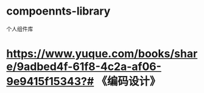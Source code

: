 # compoennts-library
个人组件库

# https://www.yuque.com/books/share/9adbed4f-61f8-4c2a-af06-9e9415f15343?# 《编码设计》 #